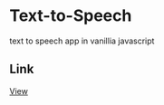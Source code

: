 # Text-to-Speech
text to speech app in vanillia javascript

## Link
<a href="https://ilyasezz.github.io/Text-to-Speech/" target="_blank">View</a>


